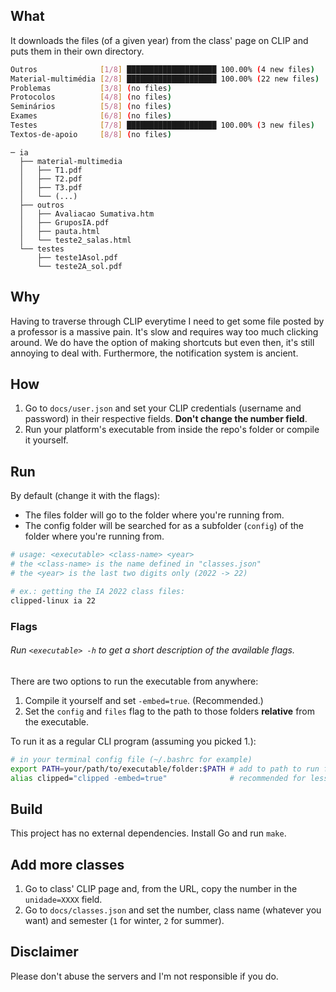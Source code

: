 ## What
It downloads the files (of a given year) from the class' page on CLIP and puts them in their own directory.
```bash
Outros              [1/8] ████████████████████ 100.00% (4 new files)
Material-multimédia [2/8] ████████████████████ 100.00% (22 new files)
Problemas           [3/8] (no files)
Protocolos          [4/8] (no files)
Seminários          [5/8] (no files)
Exames              [6/8] (no files)
Testes              [7/8] ████████████████████ 100.00% (3 new files)
Textos-de-apoio     [8/8] (no files)
```
```
─ ia
  ├── material-multimedia
  │   ├── T1.pdf
  │   ├── T2.pdf
  │   ├── T3.pdf
  │   └── (...)
  ├── outros
  │   ├── Avaliacao Sumativa.htm
  │   ├── GruposIA.pdf
  │   ├── pauta.html
  │   └── teste2_salas.html
  └── testes
      ├── teste1Asol.pdf
      └── teste2A_sol.pdf
```
## Why
Having to traverse through CLIP everytime I need to get some file posted by a professor is a massive pain. It's slow and requires way too much clicking around. We do have the option of making shortcuts but even then, it's still annoying to deal with.
Furthermore, the notification system is ancient.

## How
1. Go to `docs/user.json` and set your CLIP credentials (username and password) in their respective fields. **Don't change the number field**.
2. Run your platform's executable from inside the repo's folder or compile it yourself.

## Run
By default (change it with the flags):
- The files folder will go to the folder where you're running from.
- The config folder will be searched for as a subfolder (`config`) of the folder where you're running from.

```bash
# usage: <executable> <class-name> <year>
# the <class-name> is the name defined in "classes.json"
# the <year> is the last two digits only (2022 -> 22)

# ex.: getting the IA 2022 class files:
clipped-linux ia 22
```

### Flags
###### Run `<executable> -h` to get a short description of the available flags.
There are two options to run the executable from anywhere:
1. Compile it yourself and set `-embed=true`. (Recommended.)
2. Set the `config` and `files` flag to the path to those folders **relative** from the executable.

To run it as a regular CLI program (assuming you picked 1.):
```bash
# in your terminal config file (~/.bashrc for example)
export PATH=your/path/to/executable/folder:$PATH # add to path to run from anywhere
alias clipped="clipped -embed=true"              # recommended for less typing
```

## Build
This project has no external dependencies. Install Go and run `make`.

## Add more classes
1. Go to class' CLIP page and, from the URL, copy the number in the `unidade=XXXX` field.
2. Go to `docs/classes.json` and set the number, class name (whatever you want) and semester (`1` for winter, `2` for summer).

## Disclaimer
Please don't abuse the servers and I'm not responsible if you do.
